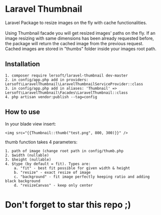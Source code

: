 # Laravel Thumbnail

Laravel Package to resize images on the fly with cache functionalities. <br/><br/>
Using Thumbnail facade you will get resized images' paths on the fly. If an image resizing with same dimensions has been already requested before, the package will return the cached image from the previous request. Cached images are stored in "thumbs" folder inside your images root path. 

## Installation

    1. composer require lersoft/laravel-thumbnail dev-master
    2. in config/app.php add in providers: Lersoft\LaravelThumbnail\LaravelThumbnailServiceProvider::class
    3. in config/app.php add in aliases: 'Thumbnail' => Lersoft\LaravelThumbnail\Facades\LaravelThumbnail::class
    4. php artisan vendor:publish --tag=config
    
## How to use

In your blade view insert:
    
    <img src="{{Thumbnail::thumb("test.png", 800, 300)}}" />
    
thumb function takes 4 parameters:

    1. path of image (change root path in config/thumb.php
    2. $width (nullable)
    3. $height (nullable)
    4. $type (by default = fit). Types are:
        a. "fit" - best fit possible for given width & height
        b. "resize" - exact resize of image
        c. "background" - fit image perfectly keeping ratio and adding black background
        d. "resizeCanvas" - keep only center

# Don't forget to star this repo ;)
